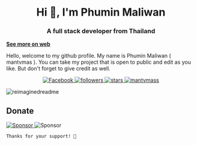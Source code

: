 <h1 align="center">Hi 👋, I'm Phumin Maliwan</h1>
<h3 align="center">A full stack developer from Thailand</h3>

**[See more on web](https://mantvmass.github.io/mantvmass/)**
<p>
Hello, welcome to my github profile.  
My name is Phumin Maliwan ( mantvmas ).  
You can take my project that is open to public and edit as you like.  
But don't forget to give credit as well.  
</p>

<p align="center">
    <a href="https://www.facebook.com/PhuminMaliwan" target="_blank">
      <img src="https://img.shields.io/badge/Facebook-%231877F2.svg?&style=flat-square&logo=facebook&logoColor=white" alt="Facebook">
    </a>
    <a href="#">
        <img src="https://img.shields.io/github/followers/mantvmass?color=%236DBF49&label=Followers" alt="followers">
    </a>
    <a href="#">
        <img src="https://img.shields.io/github/stars/mantvmass?color=%23D7614A&label=Stars" alt="stars">
    </a>
    <a href="#">
        <img src="https://komarev.com/ghpvc/?username=mantvmass&label=Visitors&color=0e75b6&style=flat" alt="mantvmass"/>
    </a>
</p>

<img src="https://myreadme.vercel.app/api/embed/mantvmass?panels=userstatistics,toprepositories,toplanguages,commitgraph" alt="reimaginedreadme" />

## Donate
<p>
    <a href="https://github.com/sponsors/mantvmass">
        <img src="https://img.shields.io/badge/Sponsor-GitHub-b60abf.svg" alt="Sponsor">
    </a>
    <img src="https://img.shields.io/badge/Kasikorn_Bank-0608905863-08a103.svg" alt="Sponsor">

    Thanks for your support! 🎉
</p>
